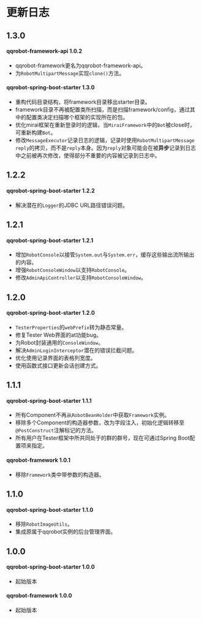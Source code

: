 # 更新日志

## 1.3.0
#### qqrobot-framework-api 1.0.2
- qqrobot-framework更名为qqrobot-framework-api。
- 为`RobotMultipartMessage`实现`clone()`方法。

#### qqrobot-spring-boot-starter 1.3.0
- 重构代码目录结构，将framework目录移出starter目录。
- framework目录不再被配置类所扫描，而是扫描framework/config，通过其中的配置类决定扫描哪个框架的实现所在的包。
- 优化mirai框架在重新登录时的逻辑，当`MiraiFramework`中的`Bot`被close时，可重新构建`Bot`。
- 修改`MessageExecutor`记录日志的逻辑，记录时使用`RobotMultipartMessage reply`的拷贝，而不是`reply`本身。因为`reply`对象可能会在被**异步**记录到日志中之前被再次修改，使得部分不重要的内容被记录到日志中。

## 1.2.2
#### qqrobot-spring-boot-starter 1.2.2
- 解决潜在的`Logger`的JDBC URL路径错误问题。

## 1.2.1
#### qqrobot-spring-boot-starter 1.2.1
- 增加`RobotConsole`以接管`System.out`与`System.err`，缓存这些输出流所输出的内容。
- 增强`RobotConsoleWindow`以支持`RobotConsole`。
- 修改`AdminApiController`以支持`RobotConsoleWindow`。

## 1.2.0
#### qqrobot-spring-boot-starter 1.2.0
- `TesterProperties`的`webPrefix`转为静态常量。
- 修复Tester Web界面的at功能bug。
- 为Robot封装通用的`ConsoleWindow`。
- 解决`AdminLoginInterceptor`潜在的错误拦截问题。
- 优化使用记录界面的表格列宽度。
- 使用函数式接口更新会话创建方式。

## 1.1.1
#### qqrobot-spring-boot-starter 1.1.1
- 所有Component不再从`RobotBeanHolder`中获取`Framework`实例。
- 移除多个Component的构造器参数，改为字段注入，初始化逻辑转移至`@PostConstruct`注解标记的方法。
- 所有用户在Tester框架中所共同处于的群的群号，现在可通过Spring Boot配置项来指定。

#### qqrobot-framework 1.0.1
- 移除`Framework`类中带参数的构造器。

## 1.1.0
#### qqrobot-spring-boot-starter 1.1.0
- 移除`RobotImageUtils`。
- 集成原属于qqrobot实例的后台管理界面。

## 1.0.0
#### qqrobot-spring-boot-starter 1.0.0
- 起始版本

#### qqrobot-framework 1.0.0
- 起始版本
